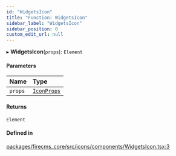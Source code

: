 ```yaml
---
id: "WidgetsIcon"
title: "Function: WidgetsIcon"
sidebar_label: "WidgetsIcon"
sidebar_position: 0
custom_edit_url: null
---
```


▸ **WidgetsIcon**(`props`): `Element`

#### Parameters

| Name | Type |
| :------ | :------ |
| `props` | [`IconProps`](../types/IconProps.md) |

#### Returns

`Element`

#### Defined in

[packages/firecms_core/src/icons/components/WidgetsIcon.tsx:3](https://github.com/FireCMSco/firecms/blob/d45f3739/packages/firecms_core/src/icons/components/WidgetsIcon.tsx#L3)
